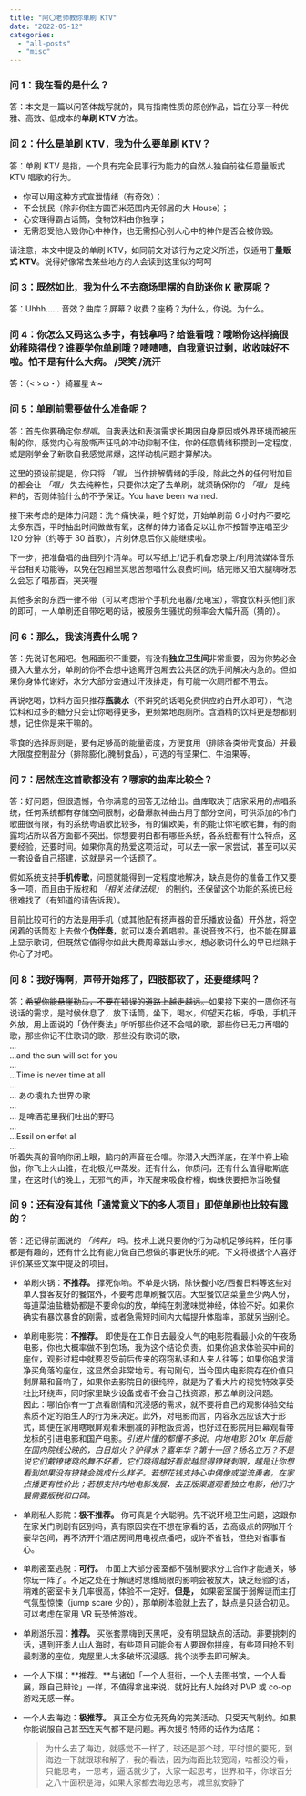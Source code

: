 ```yaml
---
title: "阿〇老师教你单刷 KTV"
date: "2022-05-12"
categories: 
  - "all-posts"
  - "misc"
---
```


### 问 1：我在看的是什么？

答：本文是一篇以问答体裁写就的，具有指南性质的原创作品，旨在分享一种优雅、高效、低成本的**单刷 KTV** 方法。

### 问 2：什么是单刷 KTV，我为什么要单刷 KTV？

答：单刷 KTV 是指，一个具有完全民事行为能力的自然人独自前往任意量贩式 KTV 唱歌的行为。

- 你可以用这种方式宣泄情绪（有奇效）；
- 不会扰民（除非你住方圆百米范围内无邻居的大 House）；
- 心安理得霸占话筒，食物饮料由你独享；
- 无需忍受他人毁你心中神作，也无需担心别人心中的神作是否会被你毁。

请注意，本文中提及的单刷 KTV，如同前文对该行为之定义所述，仅适用于**量贩式 KTV**。说得好像常去某些地方的人会读到这里似的呵呵

### 问 3：既然如此，我为什么不去商场里摆的自助迷你 K 歌房呢？

答：Uhhh…… 音效？曲库？屏幕？收费？座椅？为什么，你说。为什么。

### 问 4：你怎么又码这么多字，有钱拿吗？给谁看哦？哦哟你这样搞很幼稚晓得伐？谁要学你单刷哦？啧啧啧，自我意识过剩，收收味好不啦。怕不是有什么大病。 /哭笑 /流汗

答：（<ゝω・）綺羅星☆~

### 问 5：单刷前需要做什么准备呢？

答：首先你要确定你*想唱*。自我表达和表演需求长期因自身原因或外界环境而被压制的你，感觉内心有股嘶声狂吼的冲动抑制不住，你的任意情绪积攒到一定程度，或是刚学会了新歌自我感觉屌爆，这样动机问题才算解决。

这里的预设前提是，你只将 *「唱」* 当作排解情绪的手段，除此之外的任何附加目的都会让 *「唱」* 失去纯粹性，只要你决定了去单刷，就须确保你的 *「唱」* 是纯粹的，否则体验什么的不予保证。You have been warned.

接下来考虑的是体力问题：洗个痛快澡，睡个好觉，开始单刷前 6 小时内不要吃太多东西，平时抽出时间做做有氧，这样的体力储备足以让你不按暂停连唱至少 120 分钟（约等于 30 首歌），片刻休息后你又能继续啦。

下一步，把准备唱的曲目列个清单。可以写纸上/记手机备忘录上/利用流媒体音乐平台相关功能等，以免在包厢里冥思苦想唱什么浪费时间，结完账又拍大腿嗨呀怎么会忘了唱那首。哭哭喔

其他多余的东西一律不带（可以考虑带个手机充电器/充电宝），零食饮料买他们家的即可，一人单刷还自带吃喝的话，被服务生骚扰的频率会大幅升高（猜的）。

### 问 6：那么，我该消费什么呢？

答：先说订包厢吧。包厢面积不重要，有没有**独立卫生间**非常重要，因为你势必会摄入大量水分，单刷的你不会想中途离开包厢去公共区的洗手间解决内急的。但如果你身体代谢好，水分大部分会通过汗液排走，有可能一次厕所都不用去。

再说吃喝，饮料方面只推荐**瓶装水**（不讲究的话喝免费供应的白开水即可），气泡饮料和过多的糖分只会让你喝得更多，更频繁地跑厕所。含酒精的饮料更是想都别想，记住你是来干嘛的。

零食的选择原则是，要有足够高的能量密度，方便食用（排除各类带壳食品）并最大限度控制盐分（排除膨化/腌制食品），可选的有坚果仁、牛油果等。

### 问 7：居然连这首歌都没有？哪家的曲库比较全？

答：好问题，但很遗憾，令你满意的回答无法给出。曲库取决于店家采用的点唱系统，任何系统都有存储空间限制，必备爆款神曲占用了部分空间，可供添加的冷门歌曲很有限，有的系统粤语歌比较多，有的偏欧美，有的能让你宅歌宅舞，有的雨露均沾所以各方面都不突出。你想要明白都有哪些系统，各系统都有什么特点，这要经验，还要时间。如果你真的热爱这项活动，可以去一家一家尝试，甚至可以买一套设备自己搭建，这就是另一个话题了。

假如系统支持**手机传歌**，问题就能得到一定程度地解决，缺点是你的准备工作又要多一项，而且由于版权和 *「相关法律法规」* 的制约，还保留这个功能的系统已经很难找了（有知道的请告诉我）。

目前比较可行的方法是用手机（或其他配有扬声器的音乐播放设备）开外放，将空闲着的话筒怼上去做个**伪伴奏**，就可以凑合着唱啦。虽说音效不行，也不能在屏幕上显示歌词，但既然它值得你如此大费周章跋山涉水，想必歌词什么的早已烂熟于你心了对吧。

### 问 8：我好嗨啊，声带开始疼了，四肢都软了，还要继续吗？

答：~~希望你能悬崖勒马，不要在错误的道路上越走越远。~~如果接下来的一周你还有说话的需求，是时候休息了，放下话筒，坐下，喝水，仰望天花板，呼吸，手机开外放，用上面说的「伪伴奏法」听听那些你还不会唱的歌，那些你已无力再唱的歌，那些你记不住歌词的歌，那些没有歌词的歌，  
...  
...and the sun will set for you  
...  
...Time is never time at all  
...  
... あの壊れた世界の歌  
...  
... 是啤酒花里我们吐出的野马  
...  
...Essil on erifet al  
...  
听着失真的音响你闭上眼，脑内的声音在合唱。你潜入大西洋底，在洋中脊上瑜伽，你飞上火山锥，在北极光中蒸发。还有什么，你质问，还有什么值得歇斯底里，在这时代的晚上，无邪气的声，昨天醒来吸食柠檬，蜘蛛侠要把你当晚餐

### 问 9：还有没有其他「通常意义下的多人项目」即使单刷也比较有趣的？

答：还记得前面说的 *「纯粹」* 吗。技术上说只要你的行为动机足够纯粹，任何事都是有趣的，还有什么比有能力做自己想做的事更快乐的呢。下文将根据个人喜好评价某些文案中提及的项目。

- 单刷火锅：**不推荐。** 撑死你哟。不单是火锅，除快餐小吃/西餐日料等这些对单人食客友好的餐馆外，不要考虑单刷餐饮店。大型餐饮店菜量至少两人份，每道菜油盐糖奶都是不要命似的放，单纯在刺激味觉神经，体验不好。如果你确实有暴饮暴食的刚需，或者急需短时间内大幅提升体脂率，那就另当别论。
- 单刷电影院：**不推荐。** 即使是在工作日去最没人气的电影院看最小众的午夜场电影，你也大概率做不到包场，我为这个结论负责。如果你追求体验买中间的座位，观影过程中就要忍受前后传来的窃窃私语和人来人往等；如果你追求清净买角落的座位，这显然会非常地亏。有句刚句，当今国内电影院存在价值只剩屏幕和音响了，如果你去影院目的很纯粹，就是为了看大片的视觉特效享受杜比环绕声，同时家里缺少设备或者不会自己找资源，那去单刷没问题。  
  因此：哪怕你有一丁点看剧情和沉浸感的需求，就不要将自己的观影体验交给素质不定的陌生人的行为来决定。此外，对电影而言，内容永远应该大于形式，即便在家用瞎眼屏观看未删减的非枪版资源，也好过在影院用巨幕观看带龙标的引进电影和国产电影。*引进片懂的都懂不多说。内地电影 201x 年后能在国内院线公映的，白日焰火？驴得水？嘉年华？第十一回？扬名立万？不是说它们戴镣铐跳的舞不好看，它们跳得越好看就越显得镣铐刺眼，越是让你想看到如果没有镣铐会跳成什么样子。若想花钱支持心中偶像或逆流勇者，在家点播更有性价比；若想支持内地电影发展，去正版渠道观看独立电影，他们才最需要版税和口碑。*
- 单刷私人影院：**极不推荐。** 你可真是个大聪明。先不说环境卫生问题，这跟你在家关门刷剧有区别吗，真有原因实在不想在家看的话，去高级点的网咖开个豪华包间，再不济开个酒店房间用电视点播吧，或许不省钱，但绝对省事省心。
- 单刷密室逃脱：**可行。** 市面上大部分密室都不强制要求分工合作才能通关，够你玩一阵了。不足之处在于解谜时思维局限的影响会被放大，缺乏经验的话，稍难的密室卡关几率很高，体验不一定好。**但是，** 如果密室属于弱解谜而主打气氛型惊悚（jump scare 少的），那单刷体验就上去了，缺点是只适合初见。可以考虑在家用 VR 玩恐怖游戏。
- 单刷游乐园：**推荐。** 买张套票嗨到天黑吧，没有明显缺点的活动。非要挑刺的话，遇到旺季人山人海时，有些项目可能会有人要跟你拼座，有些项目抢不到最刺激的座位，鬼屋里人太多破坏沉浸感。挑个淡季去即可解决。
- 一个人下棋：**推荐。**与诸如「一个人逛街，一个人去图书馆，一个人看展，跟自己辩论」一样，不值得拿出来说，就好比有人始终对 PVP 或 co-op 游戏无感一样。
- 一个人去海边：**极推荐。** 真正全方位无死角的完美活动。只受天气制约。如果你能说服自己甚至连天气都不是问题。再次援引特师的话作为结尾：

    > 为什么去了海边，就感觉不一样了，球还是那个球，平时恨的要死，到海边一下就跟球和解了，我的看法，因为海面比较宽阔，啥都没的看，只能思考，一思考，逼话就少了，大家一起思考，世界和平，你球百分之八十面积是海，如果大家都去海边思考，城里就安静了
